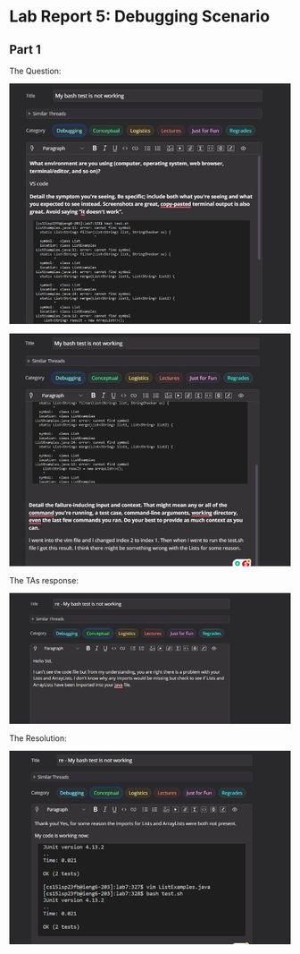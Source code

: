 # Lab Report 5: Debugging Scenario
## Part 1
The Question: 
  
![Image](part1a.png)

![Image](part1b.png)

The TAs response: 

  
![Image](TA.png)

The Resolution: 

  
  ![Image](worked.png)

